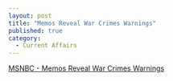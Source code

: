 ```yaml
---
layout: post
title: "Memos Reveal War Crimes Warnings"
published: true
category:
  - Current Affairs
---
```


[MSNBC - Memos Reveal War Crimes Warnings]

  [MSNBC - Memos Reveal War Crimes Warnings]: http://www.msnbc.msn.com/id/4999734/site/newsweek/site/newsweek/
    "MSNBC - Memos Reveal War Crimes Warnings"
